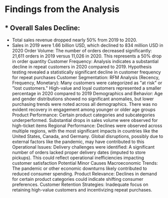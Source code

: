 # Findings from the Analysis
## * Overall Sales Decline:
* Total sales revenue dropped nearly 50% from 2019 to 2020.
* Sales in 2019 were 1.66 billion USD, which declined to 834 million USD in 2020​
Order Volume:
The number of orders decreased significantly:
21,611 orders in 2019 versus 11,026 in 2020.
This represents a 50% drop in order quantity​
Customer Frequency:
Analysis indicates a substantial decline in repeat customers in 2020 compared to 2019.
Hypothesis testing revealed a statistically significant decline in customer frequency for repeat purchases​
Customer Segmentation:
RFM Analysis (Recency, Frequency, Monetary):
Many customers were categorized as "at risk" or "lost customers."
High-value and loyal customers represented a smaller percentage in 2020 compared to 2019​
Demographics and Behavior:
Age and gender distributions showed no significant anomalies, but lower purchasing trends were noted across all demographics.
There was no evident recovery in engagement among younger or older age groups​
Product Performance:
Certain product categories and subcategories underperformed.
Substantial drops in sales volume were observed for high-ticket items​
Regional Performance:
Declines were observed across multiple regions, with the most significant impacts in countries like the United States, Canada, and Germany.
Global disruptions, possibly due to external factors like the pandemic, may have contributed to this​
Operational Issues:
Delivery challenges were identified:
A significant number of orders lacked proper delivery dates (imputed to store pickups).
This could reflect operational inefficiencies impacting customer satisfaction​
Potential Minor Causes
Macroeconomic Trends:
The pandemic or other economic downturns likely contributed to reduced consumer spending.
Product Relevance:
Declines in demand for certain product categories could indicate shifting consumer preferences.
Customer Retention Strategies:
Inadequate focus on retaining high-value customers and incentivizing repeat purchases.
